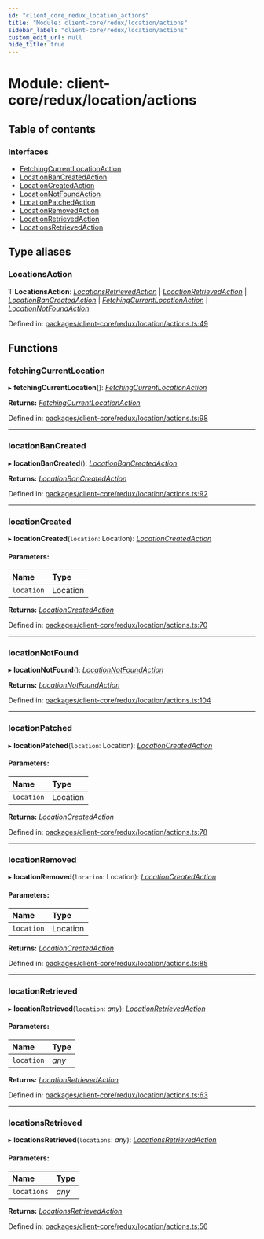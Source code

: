 ```yaml
---
id: "client_core_redux_location_actions"
title: "Module: client-core/redux/location/actions"
sidebar_label: "client-core/redux/location/actions"
custom_edit_url: null
hide_title: true
---
```


# Module: client-core/redux/location/actions

## Table of contents

### Interfaces

- [FetchingCurrentLocationAction](../interfaces/client_core_redux_location_actions.fetchingcurrentlocationaction.md)
- [LocationBanCreatedAction](../interfaces/client_core_redux_location_actions.locationbancreatedaction.md)
- [LocationCreatedAction](../interfaces/client_core_redux_location_actions.locationcreatedaction.md)
- [LocationNotFoundAction](../interfaces/client_core_redux_location_actions.locationnotfoundaction.md)
- [LocationPatchedAction](../interfaces/client_core_redux_location_actions.locationpatchedaction.md)
- [LocationRemovedAction](../interfaces/client_core_redux_location_actions.locationremovedaction.md)
- [LocationRetrievedAction](../interfaces/client_core_redux_location_actions.locationretrievedaction.md)
- [LocationsRetrievedAction](../interfaces/client_core_redux_location_actions.locationsretrievedaction.md)

## Type aliases

### LocationsAction

Ƭ **LocationsAction**: [*LocationsRetrievedAction*](../interfaces/client_core_redux_location_actions.locationsretrievedaction.md) \| [*LocationRetrievedAction*](../interfaces/client_core_redux_location_actions.locationretrievedaction.md) \| [*LocationBanCreatedAction*](../interfaces/client_core_redux_location_actions.locationbancreatedaction.md) \| [*FetchingCurrentLocationAction*](../interfaces/client_core_redux_location_actions.fetchingcurrentlocationaction.md) \| [*LocationNotFoundAction*](../interfaces/client_core_redux_location_actions.locationnotfoundaction.md)

Defined in: [packages/client-core/redux/location/actions.ts:49](https://github.com/xr3ngine/xr3ngine/blob/5c3dcaef1/packages/client-core/redux/location/actions.ts#L49)

## Functions

### fetchingCurrentLocation

▸ **fetchingCurrentLocation**(): [*FetchingCurrentLocationAction*](../interfaces/client_core_redux_location_actions.fetchingcurrentlocationaction.md)

**Returns:** [*FetchingCurrentLocationAction*](../interfaces/client_core_redux_location_actions.fetchingcurrentlocationaction.md)

Defined in: [packages/client-core/redux/location/actions.ts:98](https://github.com/xr3ngine/xr3ngine/blob/5c3dcaef1/packages/client-core/redux/location/actions.ts#L98)

___

### locationBanCreated

▸ **locationBanCreated**(): [*LocationBanCreatedAction*](../interfaces/client_core_redux_location_actions.locationbancreatedaction.md)

**Returns:** [*LocationBanCreatedAction*](../interfaces/client_core_redux_location_actions.locationbancreatedaction.md)

Defined in: [packages/client-core/redux/location/actions.ts:92](https://github.com/xr3ngine/xr3ngine/blob/5c3dcaef1/packages/client-core/redux/location/actions.ts#L92)

___

### locationCreated

▸ **locationCreated**(`location`: Location): [*LocationCreatedAction*](../interfaces/client_core_redux_location_actions.locationcreatedaction.md)

#### Parameters:

Name | Type |
:------ | :------ |
`location` | Location |

**Returns:** [*LocationCreatedAction*](../interfaces/client_core_redux_location_actions.locationcreatedaction.md)

Defined in: [packages/client-core/redux/location/actions.ts:70](https://github.com/xr3ngine/xr3ngine/blob/5c3dcaef1/packages/client-core/redux/location/actions.ts#L70)

___

### locationNotFound

▸ **locationNotFound**(): [*LocationNotFoundAction*](../interfaces/client_core_redux_location_actions.locationnotfoundaction.md)

**Returns:** [*LocationNotFoundAction*](../interfaces/client_core_redux_location_actions.locationnotfoundaction.md)

Defined in: [packages/client-core/redux/location/actions.ts:104](https://github.com/xr3ngine/xr3ngine/blob/5c3dcaef1/packages/client-core/redux/location/actions.ts#L104)

___

### locationPatched

▸ **locationPatched**(`location`: Location): [*LocationCreatedAction*](../interfaces/client_core_redux_location_actions.locationcreatedaction.md)

#### Parameters:

Name | Type |
:------ | :------ |
`location` | Location |

**Returns:** [*LocationCreatedAction*](../interfaces/client_core_redux_location_actions.locationcreatedaction.md)

Defined in: [packages/client-core/redux/location/actions.ts:78](https://github.com/xr3ngine/xr3ngine/blob/5c3dcaef1/packages/client-core/redux/location/actions.ts#L78)

___

### locationRemoved

▸ **locationRemoved**(`location`: Location): [*LocationCreatedAction*](../interfaces/client_core_redux_location_actions.locationcreatedaction.md)

#### Parameters:

Name | Type |
:------ | :------ |
`location` | Location |

**Returns:** [*LocationCreatedAction*](../interfaces/client_core_redux_location_actions.locationcreatedaction.md)

Defined in: [packages/client-core/redux/location/actions.ts:85](https://github.com/xr3ngine/xr3ngine/blob/5c3dcaef1/packages/client-core/redux/location/actions.ts#L85)

___

### locationRetrieved

▸ **locationRetrieved**(`location`: *any*): [*LocationRetrievedAction*](../interfaces/client_core_redux_location_actions.locationretrievedaction.md)

#### Parameters:

Name | Type |
:------ | :------ |
`location` | *any* |

**Returns:** [*LocationRetrievedAction*](../interfaces/client_core_redux_location_actions.locationretrievedaction.md)

Defined in: [packages/client-core/redux/location/actions.ts:63](https://github.com/xr3ngine/xr3ngine/blob/5c3dcaef1/packages/client-core/redux/location/actions.ts#L63)

___

### locationsRetrieved

▸ **locationsRetrieved**(`locations`: *any*): [*LocationsRetrievedAction*](../interfaces/client_core_redux_location_actions.locationsretrievedaction.md)

#### Parameters:

Name | Type |
:------ | :------ |
`locations` | *any* |

**Returns:** [*LocationsRetrievedAction*](../interfaces/client_core_redux_location_actions.locationsretrievedaction.md)

Defined in: [packages/client-core/redux/location/actions.ts:56](https://github.com/xr3ngine/xr3ngine/blob/5c3dcaef1/packages/client-core/redux/location/actions.ts#L56)
